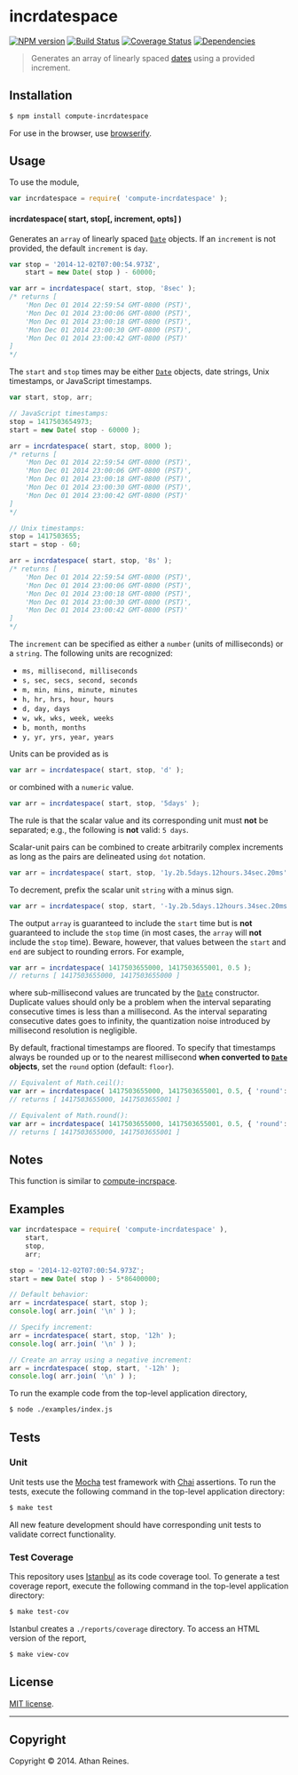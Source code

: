 incrdatespace
===
[![NPM version][npm-image]][npm-url] [![Build Status][travis-image]][travis-url] [![Coverage Status][coveralls-image]][coveralls-url] [![Dependencies][dependencies-image]][dependencies-url]

> Generates an array of linearly spaced [dates](https://developer.mozilla.org/en-US/docs/Web/JavaScript/Reference/Global_Objects/Date) using a provided increment.


## Installation

``` bash
$ npm install compute-incrdatespace
```

For use in the browser, use [browserify](https://github.com/substack/node-browserify).


## Usage

To use the module,

``` javascript
var incrdatespace = require( 'compute-incrdatespace' );
```

#### incrdatespace( start, stop[, increment, opts] )

Generates an `array` of linearly spaced [`Date`](https://developer.mozilla.org/en-US/docs/Web/JavaScript/Reference/Global_Objects/Date) objects. If an `increment` is not provided, the default `increment` is `day`.

``` javascript
var stop = '2014-12-02T07:00:54.973Z',
	start = new Date( stop ) - 60000;

var arr = incrdatespace( start, stop, '8sec' );
/* returns [
	'Mon Dec 01 2014 22:59:54 GMT-0800 (PST)',
	'Mon Dec 01 2014 23:00:06 GMT-0800 (PST)',
	'Mon Dec 01 2014 23:00:18 GMT-0800 (PST)',
	'Mon Dec 01 2014 23:00:30 GMT-0800 (PST)',
	'Mon Dec 01 2014 23:00:42 GMT-0800 (PST)'
]
*/
```

The `start` and `stop` times may be either [`Date`](https://developer.mozilla.org/en-US/docs/Web/JavaScript/Reference/Global_Objects/Date) objects, date strings, Unix timestamps, or JavaScript timestamps.

``` javascript
var start, stop, arr;

// JavaScript timestamps:
stop = 1417503654973;
start = new Date( stop - 60000 );

arr = incrdatespace( start, stop, 8000 );
/* returns [
	'Mon Dec 01 2014 22:59:54 GMT-0800 (PST)',
	'Mon Dec 01 2014 23:00:06 GMT-0800 (PST)',
	'Mon Dec 01 2014 23:00:18 GMT-0800 (PST)',
	'Mon Dec 01 2014 23:00:30 GMT-0800 (PST)',
	'Mon Dec 01 2014 23:00:42 GMT-0800 (PST)'
]
*/

// Unix timestamps:
stop = 1417503655;
start = stop - 60;

arr = incrdatespace( start, stop, '8s' );
/* returns [
	'Mon Dec 01 2014 22:59:54 GMT-0800 (PST)',
	'Mon Dec 01 2014 23:00:06 GMT-0800 (PST)',
	'Mon Dec 01 2014 23:00:18 GMT-0800 (PST)',
	'Mon Dec 01 2014 23:00:30 GMT-0800 (PST)',
	'Mon Dec 01 2014 23:00:42 GMT-0800 (PST)'
]
*/
```

The `increment` can be specified as either a `number` (units of milliseconds) or a `string`. The following units are recognized:

*	`ms, millisecond, milliseconds`
*	`s, sec, secs, second, seconds`
*	`m, min, mins, minute, minutes`
*	`h, hr, hrs, hour, hours`
*	`d, day, days`
*	`w, wk, wks, week, weeks`
*	`b, month, months`
* 	`y, yr, yrs, year, years`

Units can be provided as is

``` javascript
var arr = incrdatespace( start, stop, 'd' );
```

or combined with a `numeric` value.

``` javascript
var arr = incrdatespace( start, stop, '5days' );
```

The rule is that the scalar value and its corresponding unit must __not__ be separated; e.g., the following is __not__ valid: `5 days`.

Scalar-unit pairs can be combined to create arbitrarily complex increments as long as the pairs are delineated using `dot` notation.

``` javascript
var arr = incrdatespace( start, stop, '1y.2b.5days.12hours.34sec.20ms' );
```

To decrement, prefix the scalar unit `string` with a minus sign.

``` javascript
var arr = incrdatespace( stop, start, '-1y.2b.5days.12hours.34sec.20ms' );
```

The output `array` is guaranteed to include the `start` time but is __not__ guaranteed to include the `stop` time (in most cases, the `array` will __not__ include the `stop` time). Beware, however, that values between the `start` and `end` are subject to rounding errors. For example,

``` javascript
var arr = incrdatespace( 1417503655000, 1417503655001, 0.5 );
// returns [ 1417503655000, 1417503655000 ]
```

where sub-millisecond values are truncated by the [`Date`](https://developer.mozilla.org/en-US/docs/Web/JavaScript/Reference/Global_Objects/Date) constructor. Duplicate values should only be a problem when the interval separating consecutive times is less than a millisecond. As the interval separating consecutive dates goes to infinity, the quantization noise introduced by millisecond resolution is negligible.

By default, fractional timestamps are floored. To specify that timestamps always be rounded up or to the nearest millisecond __when converted to [`Date`](https://developer.mozilla.org/en-US/docs/Web/JavaScript/Reference/Global_Objects/Date) objects__, set the `round` option (default: `floor`).

``` javascript
// Equivalent of Math.ceil():
var arr = incrdatespace( 1417503655000, 1417503655001, 0.5, { 'round': 'ceil' } );
// returns [ 1417503655000, 1417503655001 ]

// Equivalent of Math.round():
var arr = incrdatespace( 1417503655000, 1417503655001, 0.5, { 'round': 'round' } );
// returns [ 1417503655000, 1417503655001 ]
```



## Notes

This function is similar to [compute-incrspace](https://github.com/compute-io/incrspace).



## Examples

``` javascript
var incrdatespace = require( 'compute-incrdatespace' ),
	start,
	stop,
	arr;

stop = '2014-12-02T07:00:54.973Z';
start = new Date( stop ) - 5*86400000;

// Default behavior:
arr = incrdatespace( start, stop );
console.log( arr.join( '\n' ) );

// Specify increment:
arr = incrdatespace( start, stop, '12h' );
console.log( arr.join( '\n' ) );

// Create an array using a negative increment:
arr = incrdatespace( stop, start, '-12h' );
console.log( arr.join( '\n' ) );
```

To run the example code from the top-level application directory,

``` bash
$ node ./examples/index.js
```


## Tests

### Unit

Unit tests use the [Mocha](http://mochajs.org/) test framework with [Chai](http://chaijs.com) assertions. To run the tests, execute the following command in the top-level application directory:

``` bash
$ make test
```

All new feature development should have corresponding unit tests to validate correct functionality.


### Test Coverage

This repository uses [Istanbul](https://github.com/gotwarlost/istanbul) as its code coverage tool. To generate a test coverage report, execute the following command in the top-level application directory:

``` bash
$ make test-cov
```

Istanbul creates a `./reports/coverage` directory. To access an HTML version of the report,

``` bash
$ make view-cov
```


## License

[MIT license](http://opensource.org/licenses/MIT). 


---
## Copyright

Copyright &copy; 2014. Athan Reines.


[npm-image]: http://img.shields.io/npm/v/compute-incrdatespace.svg
[npm-url]: https://npmjs.org/package/compute-incrdatespace

[travis-image]: http://img.shields.io/travis/compute-io/incrdatespace/master.svg
[travis-url]: https://travis-ci.org/compute-io/incrdatespace

[coveralls-image]: https://img.shields.io/coveralls/compute-io/incrdatespace/master.svg
[coveralls-url]: https://coveralls.io/r/compute-io/incrdatespace?branch=master

[dependencies-image]: http://img.shields.io/david/compute-io/incrdatespace.svg
[dependencies-url]: https://david-dm.org/compute-io/incrdatespace

[dev-dependencies-image]: http://img.shields.io/david/dev/compute-io/incrdatespace.svg
[dev-dependencies-url]: https://david-dm.org/dev/compute-io/incrdatespace

[github-issues-image]: http://img.shields.io/github/issues/compute-io/incrdatespace.svg
[github-issues-url]: https://github.com/compute-io/incrdatespace/issues
